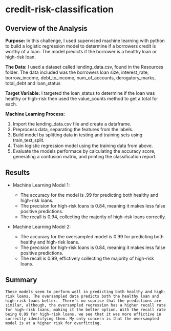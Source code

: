 # credit-risk-classification

## Overview of the Analysis

**Purpose:** In this challenge, I used supervised machine learning with python to build a logistic regression model to determine if a borrowers credit is worthy of a loan. The model predicts if the borrower is a healthy loan or high-risk loan.

**The Data:** I used a dataset called lending_data.csv, found in the Resources folder.  The data included was the borrowers loan size, interest_rate, borrow_income, debt_to_income, num_of_accounts, derogatory_marks, total_debt and loan_status

**Target Variable:** I targeted the loan_status to determine if the loan was healthy or high-risk then used the value_counts method to get a total for each. 

**Machine Learning Process:** 

1. Import the lending_data.csv file and create a dataframe. 
2. Preprocess data, separating the features from the labels.
3. Build model by splitting data in testing and training sets using train_test_split.
4. Train logistic regression model using the training data from above. 
5. Evaluate the models performace by calculating the accuracy score, generating a confusion matrix, and printing the classification report. 

## Results 

* Machine Learning Model 1:
    *  The accuracy for the model is .99 for predicting both healthy and high-risk loans.
    * The precision for high-risk loans is 0.84, meaning it makes less false positive predictions.
    * The recall is 0.94, collecting the majority of high-risk loans correctly. 

* Machine Learning Model 2:
    * The accuracy for the oversampled model is 0.99 for predicting both healthy and high-risk loans.
    * The precision for high-risk loans is 0.84, meaning it makes less false positive predictions.
    * The recall is 0.99, effictively collecting the majority of high-risk loans.


## Summary 

    These models seem to perform well in predicting both healthy and high-risk loans. The oversampled data predicts both the healthy loan and high-risk loans better.  There's no suprise that the predictions are similar, although, the oversampled regression has a higher recall rate for high-risk loans, making it the better option. With the recall rate being 0.99 for high-risk loans, we see that it was more effictive in correctly identifying them. My only concern is that the oversampled model is at a higher risk for overfitting. 


